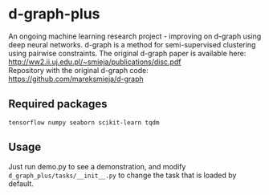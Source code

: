 # d-graph-plus
An ongoing machine learning research project - improving on d-graph using deep neural networks. d-graph is a method for semi-supervised clustering using pairwise constraints. The original d-graph paper is available here: http://ww2.ii.uj.edu.pl/~smieja/publications/disc.pdf  
Repository with the original d-graph code: https://github.com/mareksmieja/d-graph

## Required packages
`
tensorflow
numpy
seaborn
scikit-learn
tqdm
`

## Usage
Just run demo.py to see a demonstration, and modify `d_graph_plus/tasks/__init__.py` to change the task that is loaded by default.
